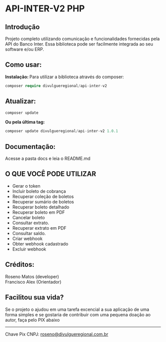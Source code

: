 # API-INTER-V2 PHP

## Introdução

Projeto completo utilizando comunicação e funcionalidades fornecidas pela API do Banco Inter. Essa biblioteca pode ser facilmente integrada ao seu software e/ou ERP.

## Como usar:
<b>Instalação: </b>
Para utilizar a biblioteca através do composer:
```php
composer require divulgueregional/api-inter-v2
```
## Atualizar:
```php
composer update
```
<b>Ou pela última tag: </b>
```php
composer update divulgueregional/api-inter-v2 1.0.1
```

## Documentação:
Acesse a pasta docs e leia o README.md

## O QUE VOCÊ PODE UTILIZAR
- Gerar o token
- Incluir boleto de cobrança
- Recuperar coleção de boletos
- Recuperar sumário de boletos
- Recuperar boleto detalhado
- Recuperar boleto em PDF
- Cancelar boleto
- Consultar extrato.
- Recuperar extrato em PDF
- Consultar saldo.
- Criar webhook
- Obter webhook cadastrado
- Excluir webhook

## Créditos:
Roseno Matos (developer)<br>
Francisco Alex (Orientador)

<!-- ## Comunidade: -->
## Facilitou sua vida?
Se o projeto o ajudou em uma tarefa excencial a sua aplicação de uma forma simples e se gostaria de contribuir com uma pequena doação ao autor, faça pelo PIX abaixo<br><hr>

Chave Pix CNPJ: roseno@divulgueregional.com.br